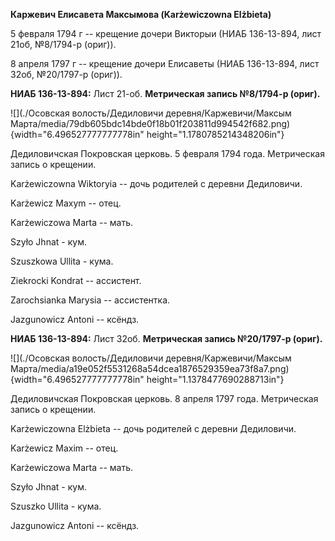 **Каржевич Елисавета Максымова (Karżewiczowna Elżbieta)**

5 февраля 1794 г -- крещение дочери Викторыи (НИАБ 136-13-894, лист
21об, №8/1794-р (ориг)).

8 апреля 1797 г -- крещение дочери Елисаветы (НИАБ 136-13-894, лист
32об, №20/1797-р (ориг)).

**НИАБ 136-13-894:** Лист 21-об. **Метрическая запись №8/1794-р
(ориг).**

![](./Осовская волость/Дедиловичи деревня/Каржевичи/Максым Марта/media/79db605bdc14bde0f18b01f203811d994542f682.png){width="6.496527777777778in"
height="1.1780785214348206in"}

Дедиловичская Покровская церковь. 5 февраля 1794 года. Метрическая
запись о крещении.

Karżewiczowna Wiktoryia -- дочь родителей с деревни Дедиловичи.

Karżewicz Maxym -- отец.

Karżewiczowa Marta -- мать.

Szyło Jhnat - кум.

Szuszkowa Ullita - кума.

Ziekrocki Kondrat -- ассистент.

Zarochsianka Marysia -- ассистентка.

Jazgunowicz Antoni -- ксёндз.

**НИАБ 136-13-894:** Лист 32об. **Метрическая запись №20/1797-р
(ориг).**

![](./Осовская волость/Дедиловичи деревня/Каржевичи/Максым Марта/media/a19e052f5531268a54dcea1876529359ea73f8a7.png){width="6.496527777777778in"
height="1.1378477690288713in"}

Дедиловичская Покровская церковь. 8 апреля 1797 года. Метрическая запись
о крещении.

Karżewiczowna Elżbieta -- дочь родителей с деревни Дедиловичи.

Karżewicz Maxim -- отец.

Karżewiczowa Marta -- мать.

Szyło Jhnat - кум.

Szuszko Ullita - кума.

Jazgunowicz Antoni -- ксёндз.

